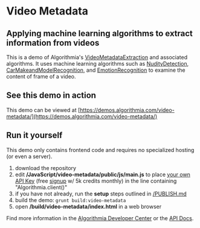 # Video Metadata

## Applying machine learning algorithms to extract information from videos

This is a demo of Algorithmia's [VideoMetadataExtraction](https://algorithmia.com/algorithms/media/VideoMetadataExtraction) and associated algorithms.  It uses machine learning algorithms such as [NudityDetection](https://algorithmia.com/algorithms/sfw/NudityDetectioni2v), [CarMakeandModelRecognition](https://algorithmia.com/algorithms/LgoBE/CarMakeandModelRecognition), and [EmotionRecognition](https://algorithmia.com/algorithms/deeplearning/EmotionRecognitionCNNMBP) to examine the content of frame of a video. 

## See this demo in action

This demo can be viewed at [https://demos.algorithmia.com/video-metadata/](https://demos.algorithmia.com/video-metadata/)

## Run it yourself

This demo only contains frontend code and requires no specialized hosting (or even a server).
1. download the repository
2. edit **/JavaScript/video-metadata/public/js/main.js** to place [your own API Key](https://algorithmia.com/user#credentials) (free [signup](https://algorithmia.com/?invite=ghsamples) w/ 5k credits monthly) in the line containing "Algorithmia.client()"
4. if you have not already, run the **setup** steps outlined in [/PUBLISH.md](../../PUBLISH.md)
5. build the demo: `grunt build:video-metadata`
6. open **/build/video-metadata/index.html** in a web browser

Find more information in the [Algorithmia Developer Center](http://developers.algorithmia.com) or the [API Docs](http://docs.algorithmia.com/).
